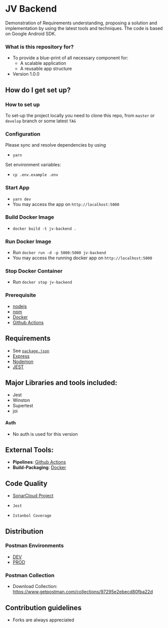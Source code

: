 # JV Backend #

Demonstration of Requirements understanding, proposing a solution and implementation by using the latest tools and techniques. The code is based on Google Android SDK.

### What is this repository for? ###

* To provide a blue-print of all necessary component for:
  * A scalable application
  * A reusable app structure
* Version 1.0.0

## How do I get set up? ##

### How to set up ###
To set-up the project locally you need to clone this repo, from `master` or `develop` branch or some latest `TAG`

### Configuration ###

Please sync and resolve dependencies by using
- `yarn`

Set environment variables:
- `cp .env.example .env`

### Start App
- `yarn dev`
- You may access the app on `http://localhost:5000`


### Build Docker Image
- `docker build -t jv-backend .`


### Run Docker Image
- Run `docker run -d -p 5000:5000 jv-backend`
- You may access the running docker app on `http://localhost:5000`


### Stop Docker Container
- Run `docker stop jv-backend`

### Prerequisite

- [nodejs](https://nodejs.org)
- [npm](www.npmjs.com/‎)
- [Docker](https://www.docker.com/)
- [Github Actions](https://github.com/features/actions)

## Requirements ##

- See [`package.json`](/package.json)
- [Express](https://expressjs.com/)
- [Nodemon](https://nodemon.io/)
- [JEST](https://jestjs.io)


## Major Libraries and tools included: ##

- Jest
- Winston
- Supertest
- joi


#### Auth ####
- No auth is used for this version


## External Tools: ##

- **Pipelines**: [Github Actions](https://github.com/features/actions)
- **Build-Packaging**: [Docker](https://www.docker.com/)


## Code Quality ##
- [SonarCloud Project](https://sonarcloud.io/dashboard?id=naeemark_jv-backend)

- `Jest`
- `Istanbol Coverage`

## Distribution ##

### Postman Environments

- [DEV](https://www.dropbox.com/s/vm28egqolcdxwqc/%5Benv-dev%5D%20jointventure%20backend.postman_environment.json?dl=0)
- [PROD](https://www.dropbox.com/s/g0jxraxemgs3cef/%5Benv-prod%5D%20jointventure%20backend.postman_environment.json?dl=0)

### Postman Collection

- Download Collection: https://www.getpostman.com/collections/97295e2ebecd80fba22d


## Contribution guidelines ##

- Forks are always appreciated
